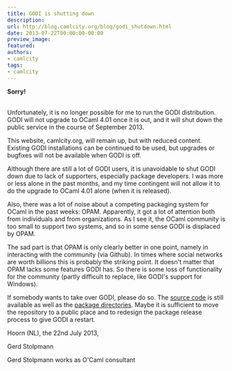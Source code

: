 ```yaml
---
title: GODI is shutting down
description:
url: http://blog.camlcity.org/blog/godi_shutdown.html
date: 2013-07-22T00:00:00-00:00
preview_image:
featured:
authors:
- camlcity
tags:
- camlcity
---
```




<div>
  <b>Sorry!</b><br/>&nbsp;
</div>

<div>
  
Unfortunately, it is no longer possible for me to run the GODI
distribution. GODI will not upgrade to OCaml 4.01 once it is out,
and it will shut down the public service in the course of September 2013.

</div>

<div>
  
<p>This website, camlcity.org, will remain up, but with reduced
content. Existing GODI installations can be continued to be used,
but upgrades or bugfixes will not be available when GODI is off.

</p><p>
Although there are still a lot of GODI users, it is unavoidable
to shut GODI down due to lack of supporters, especially package
developers. I was more or less alone in the past months, and my
time contingent will not allow it to do the upgrade to OCaml 4.01
alone (when it is released).

</p><p>
Also, there was a lot of noise about a competing packaging system
for OCaml in the past weeks: OPAM. Apparently, it got a lot of
attention both from individuals and from organizations. As I see
it, the OCaml community is too small to support two systems, and
so in some sense GODI is displaced by OPAM.

</p><p>
The sad part is that OPAM is only clearly better in one point,
namely in interacting with the community (via Github). In times
where social networks are worth billions this is probably the
striking point. It doesn't matter that OPAM lacks
some features GODI has.
So there is some loss of functionality for the community
(partly difficult to replace, like GODI's support for Windows).

</p><p>
If somebody wants to take over GODI, please do so. The 
<a href="https://godirepo.camlcity.org/svn/godi-bootstrap/">source code</a>
is still available as well as the 
<a href="https://godirepo.camlcity.org/svn/godi-build/">package directories</a>.
Maybe it is sufficient to move the repository to a public place and to
redesign the package release process to give GODI a restart.

</p><p>
Hoorn (NL), the 22nd July 2013,

</p><p>
Gerd Stolpmann
</p>
</div>

<div>
  Gerd Stolpmann works as O'Caml consultant

</div>

<div>
  
</div>


          
